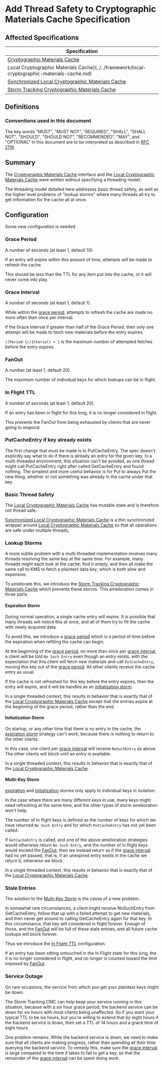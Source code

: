 [//]: # "Copyright Amazon.com Inc. or its affiliates. All Rights Reserved."
[//]: # "SPDX-License-Identifier: CC-BY-SA-4.0"

# Add Thread Safety to Cryptographic Materials Cache Specification

## Affected Specifications

| Specification                                                                                                           |
| ----------------------------------------------------------------------------------------------------------------------- |
| [Cryptographic Materials Cache](../../framework/cryptographic-materials-cache.md)                                       |
| Local Cryptographic Materials Cache](../../framework/local-cryptographic-materials-cache.md)                            |
| [Synchronized Local Cryptographic Materials Cache](../../framework/synchronized-local-cryptographic-materials-cache.md) |
| [Storm Tracking Cryptographic Materials Cache](../../framework/storm-tracking-cryptographic-materials-cache.md)         |

## Definitions

### Conventions used in this document

The key words
"MUST", "MUST NOT", "REQUIRED", "SHALL", "SHALL NOT",
"SHOULD", "SHOULD NOT", "RECOMMENDED", "MAY", and "OPTIONAL"
in this document are to be interpreted as described in
[RFC 2119](https://tools.ietf.org/html/rfc2119).

## Summary

The [Cryptographic Materials Cache](../../framework/cryptographic-materials-cache.md) interface
and the [Local Cryptographic Materials Cache](../../framework/local-cryptographic-materials-cache.md)
were written without specifying a threading model.

The threading model detailed here addresses basic thread safety,
as well as the higher level problems of "lookup storms" where
many threads all try to get information for the cache all at once.

## Configuration

Some new configuration is needed

### Grace Period

A number of seconds (at least 1, default 10).

If an entry will expire within this amount of time,
attempts will be made to refresh the cache.

This should be less than the TTL for any item put into the cache,
or it will never come into play.

### Grace Interval

A number of seconds (at least 1, default 1).

While within the [grace period](#grace-period),
attempts to refresh the cache are made no more often than once per interval.

If the Grace Interval if greater than half of the Grace Period,
then only one attempt will be made to fetch new materials before the entry expires.

`((Period-1)/Interval) + 1` is the maximum number of attempted fetches before the entry expires.

### FanOut

A number (at least 1, default 20).

The maximum number of individual keys for which lookups can be in flight.

### In Flight TTL

A number of seconds (at least 1, default 20).

If an entry has been in flight for this long, it is no longer considered in flight.

This prevents the FanOut from being exhausted by clients that are never going to respond.

### PutCacheEntry if key already exists

The first change that must be made is to PutCacheEntry.
The spec doesn't explicitly say what to do if there is already an entry for the given key.
In a multi-threaded environment, this situation can't be avoided, as one thread might
call PutCacheEntry right after called GetCacheEntry and found nothing.
The simplest and more useful behavior is for Put to always Put the new thing,
whether or not something was already in the cache under that key.

### Basic Thread Safety

The [Local Cryptographic Materials Cache](../../framework/local-cryptographic-materials-cache.md)
has mutable state and is therefore not thread safe.

[Synchronized Local Cryptographic Materials Cache](../../framework/synchronized-local-cryptographic-materials-cache.md)
is a thin synchronized wrapper around
[Local Cryptographic Materials Cache](../../framework/local-cryptographic-materials-cache.md)
so that all operations are safe under multiple threads,

### Lookup Storms

A more subtle problem with a multi-threaded implementation involves many threads
resolving the same key at the same time. For example, many threads might each look at the cache,
find it empty, and then all make the same call to KMS to fetch a plaintext data key;
which is both slow and expensive.

To ameliorate this, we introduce the
[Storm Tracking Cryptographic Materials Cache](../../framework/storm-tracking-cryptographic-materials-cache.md)
which prevents these storms. This amelioration comes in three parts

#### Expiration Storm

During normal operation, a single cache entry will expire.
It is possible that many threads will notice this at once,
and all of them try to fill the cache with newly acquired data.

To avoid this, we introduce a [grace period](#grace-period) which is a period of time before the expiration
when refilling the cache can begin.

At the beginning of the [grace period](#grace-period), no more than once per [grace interval](#grace-interval),
a client will be told `No Such Entry` even though an entry exists,
with the expectation that this client will fetch new materials and call `PutCacheEntry`,
moving this key out of the [grace period](#grace-period).
All other clients receive the cache entry as usual.

If the cache is not refreshed for this key before the entry expires,
then the entry will expire, and it will be handles as an [initialization storm](#initialization-storm).

In a single threaded context, this results in behavior that is exactly that of the
[Local Cryptographic Materials Cache](../../framework/local-cryptographic-materials-cache.md)
except that the entries expire at the beginning of the grace period, rather than the end.

#### Initialization Storm

On startup, or any other time that there is no entry in the cache,
the [expiration storm](#expiration-storm) strategy can't work,
because there is nothing to return to the other clients.

In this case, one client per [grace interval](#grace-interval) will
receive `NoSuchEntry` as above.
The other clients will block until an entry is available.

In a single threaded context, this results in behavior that is exactly that of the
[Local Cryptographic Materials Cache](../../framework/local-cryptographic-materials-cache.md).

#### Multi-Key Storm

[expiration](#expiration-storm) and [initialization](#initialization-storm) storms
only apply to individual keys in isolation.

In the case where there are many different keys in use,
many keys might need refreshing at the same time,
and the other types of storm amelioration won't help.

The number of in flight keys is defined as
the number of keys for which we have returned `No Such Entry`
and for which `PutCacheEntry` has not yet been called.

If `GetCacheEntry` is called, and one of the above amelioration
strategies would otherwise return `No Such Entry`,
and the number of in flight keys would exceed the [FanOut](#fanout),
then we instead return as if the [grace interval](#grace-interval) had
no yet passed, that is, if an unexpired entry exists in the cache we return it,
otherwise we block.

In a single threaded context, this results in behavior that is exactly that of the
[Local Cryptographic Materials Cache](../../framework/local-cryptographic-materials-cache.md).

### Stale Entries

The solution to the [Multi-Key Storm](#multi-key-storm) is the cause of a new problem.

In somewhat rare circumstances, a client might receive NoSuchEntry from GetCacheEntry,
follow that up with a failed attempt to get new materials,
and then never get around to calling GetCacheEntry again for that key.
In this circumstance, that key will considered in flight forever.
Enough of those, and the [FanOut](#fanout) will be full of these stale entries,
and all future cache lookups will block forever.

Thus we introduce the [In Flight TTL](#in-flight-ttl) configuration.

If an entry has been sitting untouched in the In Flight state for this long,
the it is no longer considered in flight, and no longer is counted toward the
limit imposed by [FanOut](#fanout).

### Service Outage

On rare occasions, the service from which you get your plaintext keys might be down.

The Storm Tracking CMC can help keep your service running in this situation,
because with a six hour grace period,
the backend service can be down for six hours with most clients being unaffected.
So if you want your typical TTL to be six hours, but you're willing to extend that
by eight hours if the backend service is down, then set a TTL of 14 hours and
a grace time of eight hours.

One problem remains. While the backend service is down,
we need to make sure that all clients are making progress,
rather than spending all their time querying the backend service.
To remedy this, make sure the [grace interval](#grace-interval) is large compared
to the time it takes to fail to get a key,
so that the remainder of the [grace interval](#grace-interval) can be spent doing work.

